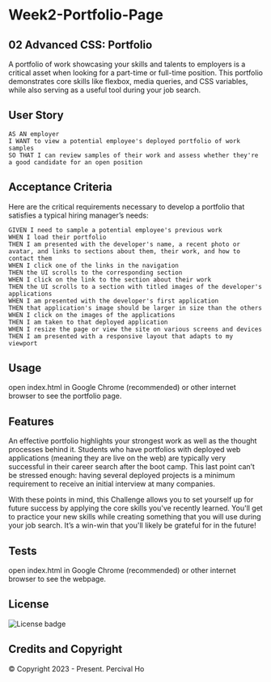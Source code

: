# Week2-Portfolio-Page

## 02 Advanced CSS: Portfolio

A portfolio of work showcasing your skills and talents to employers is a critical asset when looking for a part-time or full-time position. This portfolio demonstrates core skills like flexbox, media queries, and CSS variables, while also serving as a useful tool during your job search.

## User Story

```
AS AN employer
I WANT to view a potential employee's deployed portfolio of work samples
SO THAT I can review samples of their work and assess whether they're a good candidate for an open position
```


## Acceptance Criteria

Here are the critical requirements necessary to develop a portfolio that satisfies a typical hiring manager’s needs:

```
GIVEN I need to sample a potential employee's previous work
WHEN I load their portfolio
THEN I am presented with the developer's name, a recent photo or avatar, and links to sections about them, their work, and how to contact them
WHEN I click one of the links in the navigation
THEN the UI scrolls to the corresponding section
WHEN I click on the link to the section about their work
THEN the UI scrolls to a section with titled images of the developer's applications
WHEN I am presented with the developer's first application
THEN that application's image should be larger in size than the others
WHEN I click on the images of the applications
THEN I am taken to that deployed application
WHEN I resize the page or view the site on various screens and devices
THEN I am presented with a responsive layout that adapts to my viewport
```




## Usage

open index.html in Google Chrome (recommended) or other internet browser to see the portfolio page.


## Features

An effective portfolio highlights your strongest work as well as the thought processes behind it. Students who have portfolios with deployed web applications (meaning they are live on the web) are typically very successful in their career search after the boot camp. This last point can’t be stressed enough: having several deployed projects is a minimum requirement to receive an initial interview at many companies.

With these points in mind, this Challenge allows you to set yourself up for future success by applying the core skills you've recently learned. You'll get to practice your new skills while creating something that you will use during your job search. It’s a win-win that you'll likely be grateful for in the future!

## Tests

open index.html in Google Chrome (recommended) or other internet browser to see the webpage.

## License 

![License badge](https://img.shields.io/badge/license-MIT-blue.svg)


## Credits and Copyright 
&copy; Copyright 2023 - Present. Percival Ho